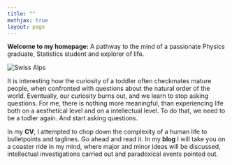 ```yaml
---
title: ""
mathjax: true
layout: page
---
```

**Welcome to my homepage:** 
A pathway to the mind of a passionate Physics graduate, Statistics student and explorer of life. 

![Swiss Alps](https://user-images.githubusercontent.com/4943215/55412536-edbba180-5567-11e9-9c70-6d33bca3f8ed.jpg)

It is interesting how the curiosity of a toddler often checkmates mature people, when confronted with questions about the natural order of the world. Eventually, our curiosity burns out, and we learn to stop asking questions. For me, there is nothing more meaningful, than experiencing life both on a aesthetical level and on a intellectual level. To do that, we need to be a todler again. 
And start asking questions.

In my **CV**, I attempted to chop down the complexity of a human life to bulletpoints and taglines. Go ahead and read it. In my **blog** I will take you on a coaster ride in my mind, where major and minor ideas will be discussed, intellectual investigations carried out and paradoxical events pointed out.
